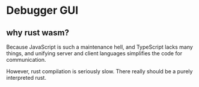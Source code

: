 
# Debugger GUI

## why rust wasm?

Because JavaScript is such a maintenance hell, and TypeScript lacks many things, and unifying server and client languages simplifies the code for communication.

However, rust compilation is seriously slow. There really should be a purely interpreted rust.
